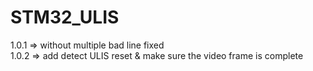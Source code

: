 # STM32_ULIS
1.0.1 => without multiple bad line fixed  
1.0.2 => add detect ULIS reset & make sure the video frame is complete  

